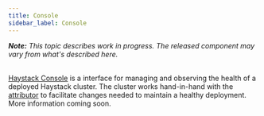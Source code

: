 ```yaml
---
title: Console
sidebar_label: Console
---
```


<div class="note"><i><b>Note:</b> This topic describes work in progress. The released component may vary from what's described here.</i> </div>
<br>

[Haystack Console](https://github.com/ExpediaDotCom/haystack-console/) is a interface for managing and observing the health of a deployed Haystack cluster. The cluster works hand-in-hand with the [attributor](./subsystems_attribution.html) to facilitate changes needed to maintain a healthy deployment. More information coming soon. 

